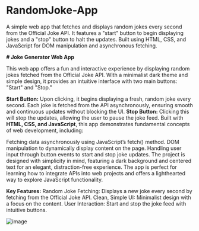 # RandomJoke-App
A simple web app that fetches and displays random jokes every second from the Official Joke API. It features a "start" button to begin displaying jokes and a "stop" button to halt the updates. Built using HTML, CSS, and JavaScript for DOM manipulation and asynchronous fetching.

**# Joke Generator Web App**

This web app offers a fun and interactive experience by displaying random jokes fetched from the Official Joke API. With a minimalist dark theme and simple design, it provides an intuitive interface with two main buttons: "Start" and "Stop."

**Start Button:** Upon clicking, it begins displaying a fresh, random joke every second. Each joke is fetched from the API asynchronously, ensuring smooth and continuous updates without blocking the UI.
**Stop Button:** Clicking this will stop the updates, allowing the user to pause the joke feed.
Built with **HTML, CSS, and JavaScript**, this app demonstrates fundamental concepts of web development, including:

Fetching data asynchronously using JavaScript’s fetch() method.
DOM manipulation to dynamically display content on the page.
Handling user input through button events to start and stop joke updates.
The project is designed with simplicity in mind, featuring a dark background and centered text for an elegant, distraction-free experience. The app is perfect for learning how to integrate APIs into web projects and offers a lighthearted way to explore JavaScript functionality.

**Key Features:**
Random Joke Fetching: Displays a new joke every second by fetching from the Official Joke API.
Clean, Simple UI: Minimalist design with a focus on the content.
User Interaction: Start and stop the joke feed with intuitive buttons.

![image](https://github.com/user-attachments/assets/a3586e2e-50a7-40e5-a78c-a868b4d2616e)

